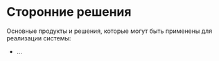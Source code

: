 # Сторонние решения

Основные продукты и решения, которые могут быть применены для реализации системы:
- ...